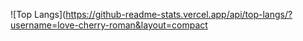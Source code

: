![Top Langs](https://github-readme-stats.vercel.app/api/top-langs/?username=love-cherry-roman&layout=compact
